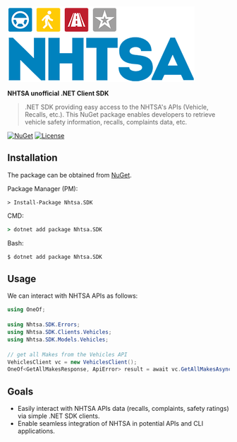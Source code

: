 ![Icon](https://raw.githubusercontent.com/ryuzakyl/Nhtsa.SDK/refs/heads/master/assets/images/nhtsa-brand.webp)

**NHTSA unofficial .NET Client SDK**

> .NET SDK providing easy access to the NHTSA's APIs (Vehicle, Recalls, etc.). This NuGet package enables developers to
> retrieve vehicle safety information, recalls, complaints data, etc.

[![NuGet](https://img.shields.io/nuget/v/Nhtsa.SDK?logo=nuget)](https://www.nuget.org/packages/Nhtsa.SDK/)
[![License](https://img.shields.io/:license-MIT-blue.svg)](https://opensource.org/licenses/mit-license.php)

## Installation

The package can be obtained from [NuGet](https://www.nuget.org/packages/Nhtsa.SDK).

Package Manager (PM):
```pwsh
> Install-Package Nhtsa.SDK
```

CMD:
```cmd
> dotnet add package Nhtsa.SDK
```

Bash:
```bash
$ dotnet add package Nhtsa.SDK
```

## Usage

We can interact with NHTSA APIs as follows:
```csharp
using OneOf;

using Nhtsa.SDK.Errors;
using Nhtsa.SDK.Clients.Vehicles;
using Nhtsa.SDK.Models.Vehicles;

// get all Makes from the Vehicles API
VehiclesClient vc = new VehiclesClient();
OneOf<GetAllMakesResponse, ApiError> result = await vc.GetAllMakesAsync();
```

## Goals

- Easily interact with NHTSA APIs data (recalls, complaints, safety ratings) via simple .NET SDK clients.
- Enable seamless integration of NHTSA in potential APIs and CLI applications.
